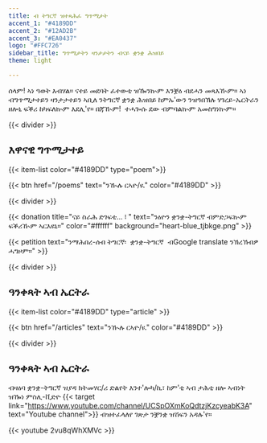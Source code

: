 ```yaml
---
title: ብ ትግርኛ ዝተጻሕፈ ግጥሚታት
accent_1: "#4189DD"
accent_2: "#12AD2B"
accent_3: "#EA0437"
logo: "#FFC726"
sidebar_title: ግጥሚታትን ዛንታታትን ብናይ ቋንቋ ሕዝበይ
theme: light

---
```

ሰላም! ኣነ ዓወት እብሃል። ናተይ መደባት ፈተውቲ ዝዀንኲም እንቛዕ ብደሓን መጻእዂም። ኣነ ብግጥሚታተይን ዛንታታተይን ኣቢለ ንትግርኛ ቋንቋ ሕዝበይ ከምኡ'ውን ንዝዓበኽሉ ሃገረይ-ኤርትራን ዘሎኒ ፍቕሪ ከካፍለኲም እደሊ'የ። በጃዂም!  ተሓጐሱ ደው ብምባልኲም አመስግነኲም።

{{< divider >}}

## እዋናዊ ግጥሚታተይ

{{< item-list color="#4189DD" type="poem">}}

{{< btn href="/poems" text="ንዂሉ ርኣዮ/ዪ" color="#4189DD" >}}

{{< divider >}}

{{< donation  title="ናይ ስራሕ ድገፍቲ… ፧ " text="ንዕዮን ቋንቋ-ትግርኛ ብምድጋፍኲም ፍቕሪዂም ኣርእዩኒ።" color="#ffffff" background="heart-blue_tjbkge.png" >}}

{{< petition text="ንማሕበረ-ሰብ ትግርኛ፡  ቋንቋ-ትግርኛ  ብGoogle translate ንኽረኽብዎ ሓግዞም።" >}}

{{< divider >}}

## ዓንቀጻት ኣብ ኤርትራ

{{< item-list color="#4189DD" type="article" >}}

{{< btn href="/articles" text="ንዂሉ ርኣዮ/ዪ" color="#4189DD" >}}

{{< divider >}}

## ዓንቀጻት ኣብ ኤርትራ

ብዛዕባ ቋንቋ-ትግርኛ ዝያዳ ክትመሃር/ሪ ድልየት እንተ'ሎካ/ኪ፣ ከም'ቲ ኣብ ታሕቲ ዘሎ ኣብነት ዝዀነ ምስሊ-ቪድዮ {{< target link="https://www.youtube.com/channel/UCSpOXmKoQdtzjKzcyeabK3A" text="Youtube channel">}} ብዝተፈላለየ ገጽታ ንቛንቋ ዝሽፍን አዳሉ'የ።

{{< youtube 2vu8qWhXMVc >}}
